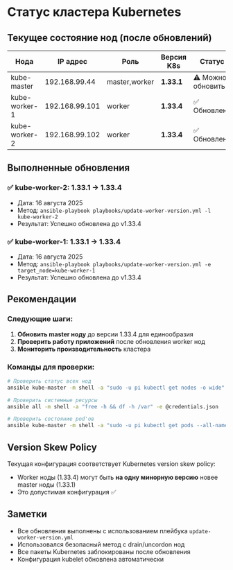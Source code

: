 # Статус кластера Kubernetes

## Текущее состояние нод (после обновлений)

| Нода | IP адрес | Роль | Версия K8s | Статус |
|------|----------|------|------------|--------|
| kube-master | 192.168.99.44 | master,worker | **1.33.1** | ⚠️ Можно обновить |
| kube-worker-1 | 192.168.99.101 | worker | **1.33.4** | ✅ Обновлена |
| kube-worker-2 | 192.168.99.102 | worker | **1.33.4** | ✅ Обновлена |

## Выполненные обновления

### ✅ kube-worker-2: 1.33.1 → 1.33.4
- Дата: 16 августа 2025
- Метод: `ansible-playbook playbooks/update-worker-version.yml -l kube-worker-2`
- Результат: Успешно обновлена до v1.33.4

### ✅ kube-worker-1: 1.33.1 → 1.33.4
- Дата: 16 августа 2025
- Метод: `ansible-playbook playbooks/update-worker-version.yml -e target_node=kube-worker-1`
- Результат: Успешно обновлена до v1.33.4

## Рекомендации

### Следующие шаги:
1. **Обновить master ноду** до версии 1.33.4 для единообразия
2. **Проверить работу приложений** после обновления worker нод
3. **Мониторить производительность** кластера

### Команды для проверки:
```bash
# Проверить статус всех нод
ansible kube-master -m shell -a "sudo -u pi kubectl get nodes -o wide" -e @credentials.json

# Проверить системные ресурсы
ansible all -m shell -a "free -h && df -h /var" -e @credentials.json

# Проверить состояние pod'ов
ansible kube-master -m shell -a "sudo -u pi kubectl get pods --all-namespaces" -e @credentials.json
```

## Version Skew Policy

Текущая конфигурация соответствует Kubernetes version skew policy:
- Worker ноды (1.33.4) могут быть **на одну минорную версию** новее master ноды (1.33.1)
- Это допустимая конфигурация ✅

## Заметки
- Все обновления выполнены с использованием плейбука `update-worker-version.yml`
- Использовался безопасный метод с drain/uncordon нод
- Все пакеты Kubernetes заблокированы после обновления
- Конфигурация kubelet обновлена автоматически
